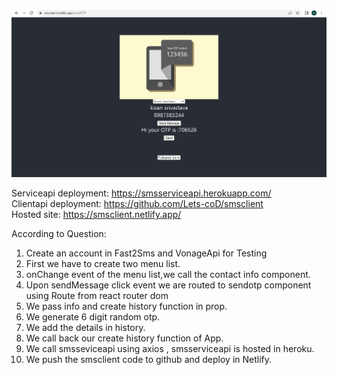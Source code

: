 ![](Capture.PNG)

Serviceapi deployment: https://smsserviceapi.herokuapp.com/ <br />
Clientapi deployment:    https://github.com/Lets-coD/smsclient <br />
Hosted site: 		https://smsclient.netlify.app/ <br />

According to Question: <br />
1.	Create an account in Fast2Sms and VonageApi  for Testing <br />
2.	First we have to create  two menu list. <br />
3.	onChange event of the menu list,we  call the contact info component. <br />
4.	Upon sendMessage click event we are routed to sendotp component using Route from react router dom <br />
5.	We pass info and create history function in prop. <br />
6.	We generate 6 digit random otp. <br />
7.	We add the details in history. <br />
8.	We call back our create history function of App. <br />
9.	We call smsseviceapi using   axios , smsserviceapi is hosted in heroku. <br />
10.	We push the smsclient code to github and deploy in Netlify. <br />
